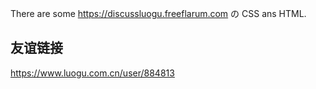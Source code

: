 There are some https://discussluogu.freeflarum.com の CSS ans HTML.
## 友谊链接
https://www.luogu.com.cn/user/884813
